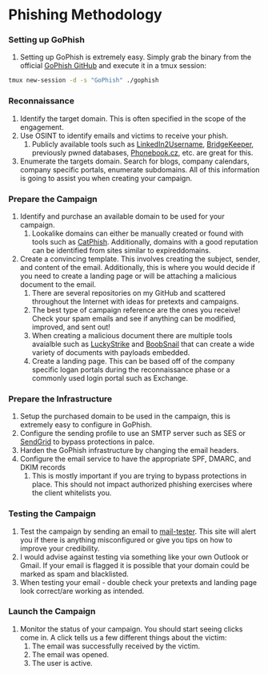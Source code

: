 # Phishing Methodology

### **Setting up GoPhish**

1. Setting up GoPhish is extremely easy. Simply grab the binary from the official [GoPhish GitHub](https://github.com/gophish/gophish) and execute it in a tmux session:

```bash
tmux new-session -d -s "GoPhish" ./gophish
```

### **Reconnaissance**

1. Identify the target domain. This is often specified in the scope of the engagement.
2. Use OSINT to identify emails and victims to receive your phish.
   1. Publicly available tools such as [LinkedIn2Username](https://github.com/initstring/linkedin2username), [BridgeKeeper](https://github.com/0xZDH/BridgeKeeper), previously pwned databases, [Phonebook.cz](https://phonebook.cz), etc. are great for this.
3. Enumerate the targets domain. Search for blogs, company calendars, company specific portals, enumerate subdomains. All of this information is going to assist you when creating your campaign.

### **Prepare the Campaign**

1. Identify and purchase an available domain to be used for your campaign.
   1. Lookalike domains can either be manually created or found with tools such as [CatPhish](https://github.com/ring0lab/catphish). Additionally, domains with a good reputation can be identified from sites similar to expireddomains.
2. Create a convincing template. This involves creating the subject, sender, and content of the email. Additionally, this is where you would decide if you need to create a landing page or will be attaching a malicious document to the email.
   1. There are several repositories on my GitHub and scattered throughout the Internet with ideas for pretexts and campaigns.
   2. The best type of campaign reference are the ones you receive! Check your spam emails and see if anything can be modified, improved, and sent out!
   3. When creating a malicious document there are multiple tools avaialble such as [LuckyStrike](https://github.com/curi0usJack/luckystrike) and [BoobSnail](https://github.com/STMCyber/boobsnail) that can create a wide variety of documents with payloads embedded.
   4. Create a landing page. This can be based off of the company specific logan portals during the reconnaissance phase or a commonly used login portal such as Exchange.

### **Prepare the Infrastructure**

1. Setup the purchased domain to be used in the campaign, this is extremely easy to configure in GoPhish.
2. Configure the sending profile to use an SMTP server such as SES or [SendGrid](https://sendgrid.com) to bypass protections in palce.
3. Harden the GoPhish infrastructure by changing the email headers.
4. Configure the email service to have the appropriate SPF, DMARC, and DKIM records
   1. This is mostly important if you are trying to bypass protections in place. This should not impact authorized phishing exercises where the client whitelists you.

### **Testing the Campaign**

1. Test the campaign by sending an email to [mail-tester](https://www.mail-tester.com). This site will alert you if there is anything misconfigured or give you tips on how to improve your credibility.
2. I would advise against testing via something like your own Outlook or Gmail. If your email is flagged it is possible that your domain could be marked as spam and blacklisted.
3. When testing your email - double check your pretexts and landing page look correct/are working as intended.

### **Launch the Campaign**

1. Monitor the status of your campaign. You should start seeing clicks come in. A click tells us a few different things about the victim:
   1. The email was successfully received by the victim.
   2. The email was opened.
   3. The user is active.
